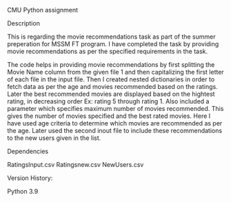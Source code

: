 CMU Python assignment

Description

This is regarding the movie recommendations task as part of the summer preperation for MSSM FT program. I have completed the task by providing movie recommendations as per the specified requirements in the task.

The code helps in providing movie recommendations by first splitting the Movie Name column from the given file 1 and then capitalizing the first letter of each file in the input file. Then I created nested dictionaries in order to fetch data as per the age and movies recommended based on the ratings. Later the best recommended movies are displayed based on the hightest rating, in decreasing order Ex: rating 5 through rating 1. Also included a parameter which specifies maximum number of movies recommended. This gives the number of movies specified and the best rated movies. Here I have used age criteria to determine which movies are recommended as per the age. Later used the second inout file to include these recommendations to the new users given in the list. 

Dependencies

RatingsInput.csv
Ratingsnew.csv
NewUsers.csv

Version History:

Python 3.9
